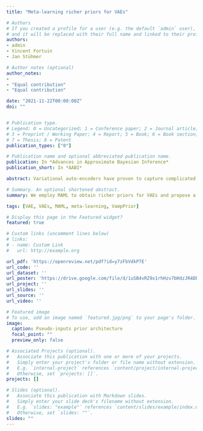 ```yaml
---
title: "Meta-learning richer priors for VAEs"

# Authors
# If you created a profile for a user (e.g. the default `admin` user), write the username (folder name) here 
# and it will be replaced with their full name and linked to their profile.
authors:
- admin
- Vincent Fortuin
- Jan Stühmer

# Author notes (optional)
author_notes:
- 
- "Equal contribution"
- "Equal contribution"

date: "2021-11-22T00:00:00Z"
doi: ""


# Publication type.
# Legend: 0 = Uncategorized; 1 = Conference paper; 2 = Journal article;
# 3 = Preprint / Working Paper; 4 = Report; 5 = Book; 6 = Book section;
# 7 = Thesis; 8 = Patent
publication_types: ["0"]

# Publication name and optional abbreviated publication name.
publication: In *Advances in Approximate Bayesian Inference*
publication_short: In *AABI*

abstract: Variational auto-encoders have proven to capture complicated data distributions and useful latent representations, while advances in meta-learning have made it possible to extract prior knowledge from data. We incorporate these two approaches and propose a novel flexible prior, namely the Pseudo-inputs prior, to obtain a richer latent space. We train VAEs using the Model-Agnostic Meta-Learning (MAML) algorithm and show that it achieves comparable reconstruction performance with standard training. However, we show that this MAML-VAE model learns richer latent representations, which we evaluate in terms of unsupervised few-shot classification as a downstream task. Moreover, we show that our proposed Pseudo-inputs prior outperforms baseline priors, including the VampPrior, in both models, while also encouraging high-level representations through its pseudo-inputs.

# Summary. An optional shortened abstract.
summary: We employ MAML to obtain richer priors for VAEs and propose a prior that encourages high-level representations

tags: [VAE, VAEs, MAML, meta-learning, VampPrior]

# Display this page in the Featured widget?
featured: true

# Custom links (uncomment lines below)
# links:
# - name: Custom Link
#   url: http://example.org

url_pdf: 'https://openreview.net/pdf?id=y7zFbVdkP7E'
url_code: ''
url_dataset: ''
url_poster: 'https://drive.google.com/file/d/1uSB4vRZ9x1rhHzv7bHdzJR4DbCtm6TQV/view'
url_project: ''
url_slides: ''
url_source: ''
url_video: ''

# Featured image
# To use, add an image named `featured.jpg/png` to your page's folder. 
image:
  caption: Pseudo-inputs prior architecture
  focal_point: ""
  preview_only: false

# Associated Projects (optional).
#   Associate this publication with one or more of your projects.
#   Simply enter your project's folder or file name without extension.
#   E.g. `internal-project` references `content/project/internal-project/index.md`.
#   Otherwise, set `projects: []`.
projects: []

# Slides (optional).
#   Associate this publication with Markdown slides.
#   Simply enter your slide deck's filename without extension.
#   E.g. `slides: "example"` references `content/slides/example/index.md`.
#   Otherwise, set `slides: ""`.
slides: ""
---
```

